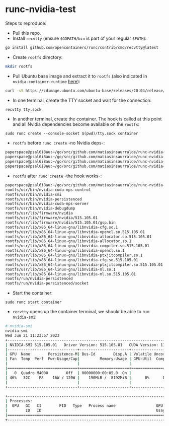 # runc-nvidia-test

Steps to reproduce:

- Pull this repo.
- Install `recvtty` (ensure `$GOPATH/bin` is part of your regular `$PATH`):
```sh
go install github.com/opencontainers/runc/contrib/cmd/recvtty@latest
```
- Create `rootfs` directory:
```sh
mkdir rootfs
```
- Pull Ubuntu base image and extract it to `rootfs` (also indicated in `nvidia-container-runtime` [here](https://github.com/NVIDIA/nvidia-container-runtime/blob/6f328ae638853b5b295deabfa08becc74f7273ef/README.md?plain=1#LL17C109-L17C144)):

```sh
curl -sS https://cdimage.ubuntu.com/ubuntu-base/releases/20.04/release/ubuntu-base-20.04.1-base-amd64.tar.gz | tar --exclude 'dev/*' -C rootfs -xz
```
- In one terminal, create the TTY socket and wait for the connection:

```sh
recvtty tty.sock
```
- In another terminal, create the container. The hook is called at this point and all Nvidia dependencies become available on the `rootfs`:
```
sudo runc create --console-socket $(pwd)/tty.sock container
```
- `rootfs` before `runc create` -no Nvidia deps-:
```sh
paperspace@psal6i8au:~/go/src/github.com/matiasinsaurralde/runc-nvidia-test$ mkdir rootfs
paperspace@psal6i8au:~/go/src/github.com/matiasinsaurralde/runc-nvidia-test$ curl -sS https://cdimage.ubuntu.com/ubuntu-base/releases/20.04/release/ubuntu-base-20.04.1-base-amd64.tar.gz | tar --exclude 'dev/*' -C rootfs -xz
paperspace@psal6i8au:~/go/src/github.com/matiasinsaurralde/runc-nvidia-test$ find rootfs | grep nvidia
paperspace@psal6i8au:~/go/src/github.com/matiasinsaurralde/runc-nvidia-test$ 
```
- `rootfs` after `runc create` -the hook works-:
```sh
paperspace@psal6i8au:~/go/src/github.com/matiasinsaurralde/runc-nvidia-test$ find rootfs/ | grep nvidia
rootfs/usr/bin/nvidia-cuda-mps-control
rootfs/usr/bin/nvidia-smi
rootfs/usr/bin/nvidia-persistenced
rootfs/usr/bin/nvidia-cuda-mps-server
rootfs/usr/bin/nvidia-debugdump
rootfs/usr/lib/firmware/nvidia
rootfs/usr/lib/firmware/nvidia/515.105.01
rootfs/usr/lib/firmware/nvidia/515.105.01/gsp.bin
rootfs/usr/lib/x86_64-linux-gnu/libnvidia-cfg.so.1
rootfs/usr/lib/x86_64-linux-gnu/libnvidia-opencl.so.515.105.01
rootfs/usr/lib/x86_64-linux-gnu/libnvidia-allocator.so.515.105.01
rootfs/usr/lib/x86_64-linux-gnu/libnvidia-allocator.so.1
rootfs/usr/lib/x86_64-linux-gnu/libnvidia-compiler.so.515.105.01
rootfs/usr/lib/x86_64-linux-gnu/libnvidia-opencl.so.1
rootfs/usr/lib/x86_64-linux-gnu/libnvidia-ptxjitcompiler.so.1
rootfs/usr/lib/x86_64-linux-gnu/libnvidia-cfg.so.515.105.01
rootfs/usr/lib/x86_64-linux-gnu/libnvidia-ptxjitcompiler.so.515.105.01
rootfs/usr/lib/x86_64-linux-gnu/libnvidia-ml.so.1
rootfs/usr/lib/x86_64-linux-gnu/libnvidia-ml.so.515.105.01
rootfs/run/nvidia-persistenced
rootfs/run/nvidia-persistenced/socket
```
- Start the container:
```
sudo runc start container
```
- `recvtty` opens up the container terminal, we should be able to run `nvidia-smi`:

```sh
# nvidia-smi
nvidia-smi
Wed Jun 21 11:23:57 2023       
+-----------------------------------------------------------------------------+
| NVIDIA-SMI 515.105.01   Driver Version: 515.105.01   CUDA Version: 11.7     |
|-------------------------------+----------------------+----------------------+
| GPU  Name        Persistence-M| Bus-Id        Disp.A | Volatile Uncorr. ECC |
| Fan  Temp  Perf  Pwr:Usage/Cap|         Memory-Usage | GPU-Util  Compute M. |
|                               |                      |               MIG M. |
|===============================+======================+======================|
|   0  Quadro M4000        Off  | 00000000:00:05.0  On |                  N/A |
| 46%   32C    P8    16W / 120W |    190MiB /  8192MiB |      0%      Default |
|                               |                      |                  N/A |
+-------------------------------+----------------------+----------------------+
                                                                               
+-----------------------------------------------------------------------------+
| Processes:                                                                  |
|  GPU   GI   CI        PID   Type   Process name                  GPU Memory |
|        ID   ID                                                   Usage      |
|=============================================================================|
+-----------------------------------------------------------------------------+

```
